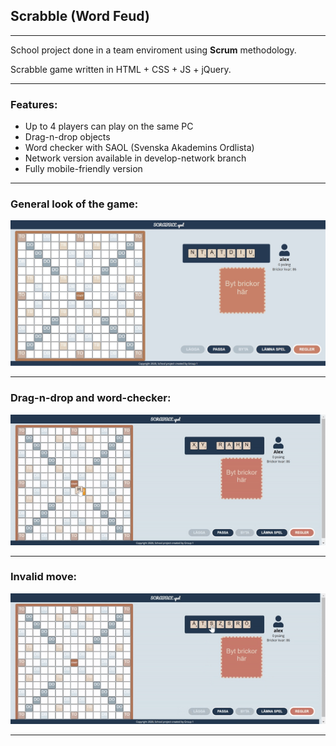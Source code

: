 ## Scrabble (Word Feud)
<hr>

School project done in a team enviroment using **Scrum** methodology.


Scrabble game written in HTML + CSS + JS + jQuery.

<hr>

### Features:
* Up to 4 players can play on the same PC
* Drag-n-drop objects
* Word checker with SAOL (Svenska Akademins Ordlista)
* Network version available in develop-network branch
* Fully mobile-friendly version


<hr>

### General look of the game:

<img width="540" src="board.jpg">
<hr>





### Drag-n-drop and word-checker:

<img width="540" src="play.gif">
<hr>





### Invalid move:

<img width="540" src="invalidMove.gif">

<hr>